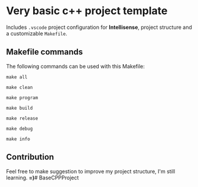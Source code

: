 # Very basic c++ project template
Includes `.vscode` project configuration for **Intellisense**, project structure and a customizable `Makefile`.
## Makefile commands
The following commands can be used with this Makefile:

`make all`

`make clean`

`make program`

`make build`

`make release`

`make debug`

`make info`

## Contribution
Feel free to make suggestion to improve my project structure, I'm still learning. **=)**# BaseCPPProject
